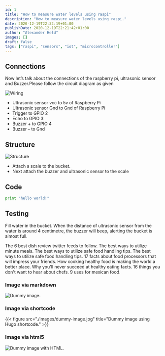 ```yaml
---
id: 1
title: "How to measure water levels using raspi"
description: "How to measure water levels using raspi."
date: 2020-12-19T22:32:19+01:00
publishDate: 2020-12-19T22:21:42+01:00
author: "Alexander Held"
images: []
draft: false
tags: ["raspi", "sensors", "iot", "microcontroller"]
---
```


## Connections

Now let’s talk about the connections of the raspberry pi, ultrasonic sensor and Buzzer.Please follow the circuit diagram as given

![Wiring](https://content.instructables.com/ORIG/FUU/VKGC/K9R6AUTT/FUUVKGCK9R6AUTT.jpg?auto=webp&frame=1&fit=bounds&md=b31d299106cc04ccca9ffae0fe04f4b3)

- Ultrasonic sensor vcc to 5v of Raspberry Pi
- Ultrasonic sensor Gnd to Gnd of Raspberry Pi
- Trigger to GPIO 2
- Echo to GPIO 3
- Buzzer + to GPIO 4
- Buzzer – to Gnd

## Structure

![Structure](https://content.instructables.com/ORIG/FHQ/VQN7/K9D1RIS2/FHQVQN7K9D1RIS2.jpg?auto=webp&frame=1&width=1024&height=1024&fit=bounds&md=93c940d5a5b0f67365fa77ecaf466a5e)

- Attach a scale to the bucket.
- Next attach the buzzer and ultrasonic sensor to the scale

## Code

```python
print "hello world!"
```

## Testing

Fill water in the bucket. When the distance of ultrasonic sensor from the water is around 4 centimetre, the buzzer will beep, alerting the bucket is almost full.

The 6 best dish review twitter feeds to follow. The best ways to utilize minute meals. The best ways to utilize safe food handling tips. The best ways to utilize safe food handling tips. 17 facts about food processors that will impress your friends. How cooking healthy food is making the world a better place. Why you'll never succeed at healthy eating facts. 16 things you don't want to hear about chefs. 9 uses for mexican food.

### Image via markdown

![Dummy image.](./images/dummy-image.jpg)

### Image via shortcode

{{< figure src="./images/dummy-image.jpg" title="Dummy image using Hugo shortcode." >}}

### Image via html5

<img src="./images/dummy-image.jpg" alt="Dummy image with HTML.">
